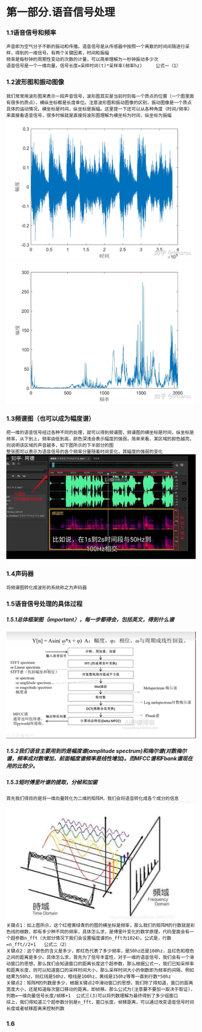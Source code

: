 # 第一部分.语音信号处理

### 1.1语音信号和频率
`声音即为空气分子不断的振动和传播。语音信号是从传感器中按照一个离散的时间间隔进行采样，得到的一维信号。有两个关键因素，时间和振幅`  
`频率是每秒钟的周期性变动的次数的计量，可以简单理解为一秒钟振动多少次`  
`语音信号是一个一维向量，信号长度=采样时间(t)*采样率(频率hz)     公式一（1）`
### 1.2波形图和振动图像
`我们常常用波形图来表示一段声音信号，波形图其实是当前时刻每一个质点的位置（一个图里面有很多的质点），横纵坐标都是长度单位。注意波形图和振动图像的区别，振动图像是一个质点具体的运动情况，横坐标是时间，纵坐标是振幅。这里提一下还可以从各种角度（时间/频率）来直接看语音信号，很多时候就是直接将波形图理解为横坐标为时间，纵坐标为振幅`
![img.png](img.png)
![img_1.png](img_1.png)
### 1.3频谱图（也可以成为幅度谱）
`把一维的语音信号经过各种不同的处理，就可以得到频谱图，频谱图的横坐标是时间，纵坐标是频率，从下到上，频率由低到高，颜色深浅会表示幅度的强弱，简单来看，某区域的颜色越亮，则说明该区域的声音越多，如下图所示的下半部分的图`  
`整张图可以表示为语音信号的各个频率分量随着时间变化，其幅度的强弱的变化`
![img_2.png](img_2.png)
### 1.4声码器
`将频谱图转化成波形的系统称之为声码器`
### 1.5语音信号处理的具体过程
##### 1.5.1总体框架图（important），每一步都得会，包括英文，得到什么谱
![img_3.png](img_3.png)
##### 1.5.2我们语音主要用到的是幅度谱(amplitude spectrum)和梅尔谱(对数梅尔谱，频率成对数增加，前面幅度谱频率是线性增加)。而MFCC谱和Fbank谱现在用的比较少。
##### 1.5.3短时傅里叶谱的提取，分帧和加窗
`首先我们得目的是将一维向量转化为二维的矩阵M，我们会将语音转化成各个成分的信息`
![img_4.png](img_4.png)
`关键点1：如上图所示，这个红橙黄绿青的的图的横坐标是频率，那么我们的矩阵M的行数就是彩色线的根数，即有多少种不同的频率，具体怎么求，是傅里叶变化的数学原理，代码里面会有一个超参数n_fft（大部分情况下我们会设置幅度谱的n_fft为1024）。公式是，行数=n_fft//2+1   公式二（2）`  
`关键点2：这个颜色的含义是多少，即红色代表了多少频率，是50hz还是100hz，且红色和橙色之间的距离是多少。具体怎么求，首先为了信号丰富性，对于一维的语音信号，我们会有一个滑动窗口的思想，那么我们会知道窗口的距离长度这个超参数，那么根据公式一，我们已知采样率和距离长度，则可以知道窗口的采样时间大小，那么采样时间大小的倒数即为频率的间隔，例如结果为50hz，则红线是50hz，橙线是100hz，黄线是150hz等等一直到行数*50hz`  
`关键点2：矩阵M的列数是多少，根据关键点2中滑动窗口的思想，我们除了得知道，窗口的距离宽度大小，还是知道每次窗口移动的距离，即帧移。那么公式为(注意要不要加一取决于取证)，列数=一维向量信号长度/帧移+1  公式三(3)可以将列数理解为最终得到了多少组窗口`  
`综上，我们得知道三个超参数分别是n_fft，窗口长度，帧移距离，可以通过改变语音信号时间长度或者帧移距离来控制列数`
### 1.6



